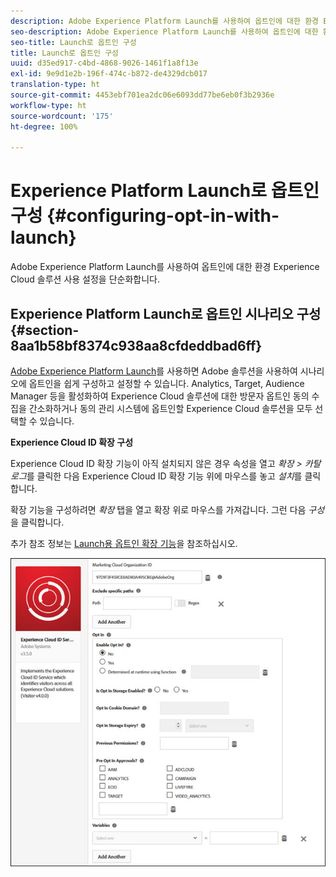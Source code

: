 ```yaml
---
description: Adobe Experience Platform Launch를 사용하여 옵트인에 대한 환경 Experience Cloud 솔루션 사용 설정을 단순화합니다.
seo-description: Adobe Experience Platform Launch를 사용하여 옵트인에 대한 환경 Experience Cloud 솔루션 사용 설정을 단순화합니다.
seo-title: Launch로 옵트인 구성
title: Launch로 옵트인 구성
uuid: d35ed917-c4bd-4868-9026-1461f1a8f13e
exl-id: 9e9d1e2b-196f-474c-b872-de4329dcb017
translation-type: ht
source-git-commit: 4453ebf701ea2dc06e6093dd77be6eb0f3b2936e
workflow-type: ht
source-wordcount: '175'
ht-degree: 100%

---
```


# Experience Platform Launch로 옵트인 구성 {#configuring-opt-in-with-launch}

Adobe Experience Platform Launch를 사용하여 옵트인에 대한 환경 Experience Cloud 솔루션 사용 설정을 단순화합니다.

## Experience Platform Launch로 옵트인 시나리오 구성 {#section-8aa1b58bf8374c938aa8cfdeddbad6ff}

[Adobe Experience Platform Launch](https://docs.adobelaunch.com/)를 사용하면 Adobe 솔루션을 사용하여 시나리오에 옵트인을 쉽게 구성하고 설정할 수 있습니다. Analytics, Target, Audience Manager 등을 활성화하여 Experience Cloud 솔루션에 대한 방문자 옵트인 동의 수집을 간소화하거나 동의 관리 시스템에 옵트인할 Experience Cloud 솔루션을 모두 선택할 수 있습니다.

**Experience Cloud ID 확장 구성**

Experience Cloud ID 확장 기능이 아직 설치되지 않은 경우 속성을 열고 *확장 > 카탈로그*를 클릭한 다음 Experience Cloud ID 확장 기능 위에 마우스를 놓고 *설치*&#x200B;를 클릭합니다.

확장 기능을 구성하려면 *확장* 탭을 열고 확장 위로 마우스를 가져갑니다. 그런 다음 *구성*&#x200B;을 클릭합니다.

추가 참조 정보는 [Launch용 옵트인 확장 기능](https://docs.adobelaunch.com/extension-reference/web/experience-cloud-id-service-extension)을 참조하십시오.

![](assets/optin-launch.jpg)

